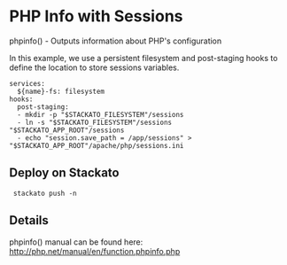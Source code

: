 # PHP Info with Sessions

phpinfo() - Outputs information about PHP's configuration

In this example, we use a persistent filesystem and post-staging 
hooks to define the location to store sessions variables.

	services:
	  ${name}-fs: filesystem
	hooks:
	  post-staging:
	  - mkdir -p "$STACKATO_FILESYSTEM"/sessions
	  - ln -s "$STACKATO_FILESYSTEM"/sessions "$STACKATO_APP_ROOT"/sessions
	  - echo "session.save_path = /app/sessions" > "$STACKATO_APP_ROOT"/apache/php/sessions.ini



## Deploy on Stackato

     stackato push -n

## Details

phpinfo() manual can be found here: http://php.net/manual/en/function.phpinfo.php
